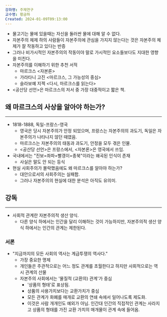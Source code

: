```yaml
---
강좌명: 주제연구
교수명: 황금하
Created: 2024-01-09T09:13:00
---
```

- 물고기는 물에 있을때는 자신을 둘러싼 물에 대해 알 수 없다.
- 자본주의 체제 하의 사람들이 자본주의에 관심을 가지지 않는다는 것은 자본주의 체제가 잘 작동하고 있다는 반증
- 그러나 비가시적인 자본주의의 작동이야 말로 가시적인 요소들보다도 지대한 영향을 미친다.
- 자본주의를 이해하기 위한 추천 서적
	- 마르크스 <자본론>
	- 가라타니 고진 <마르크스, 그 가능성의 중심>
	- 슬라보예 지젝 <다시, 마르크스를 읽는다>
- <공산당 선언>은 마르크스의 저서 중 가장 대중적이고 짧은 책.

## 왜 마르크스의 사상을 알아야 하는가?
---
- 1818-1888, 독일-프랑스-영국
	- 영국은 당시 자본주의가 안정 되었으며, 프랑스는 자본주의의 과도기, 독일은 자본주의가 나타나지 않던 때였음.
	- 마르크스는 자본주의의 태동과 과도기, 안정을 모두 겪은 인물.
	- <공산당 선언>은 프랑스에서, <자본론>은 영국에서 쓰임.
- 국내에서는 "진보=좌파=빨갱이=종북"이라는 왜곡된 인식이 존재
	- 사실은 말도 안 되는 등식
- 현실 사회주의가 몰락했음에도 왜 마르크스를 알아야 하는가?
	- 대안으로서의 사회주의는 실패함.
	- 그러나 자본주의의 현실에 대한 분석은 아직도 유의미.

## 강독
---
- 사회적 관계란 자본주의적 생산 양식.
	- 다른 양식 하에서는 인간을 달리 이해하는 것이 가능하지만, 자본주의적 생산 양식 하에서는 인간의 관계는 제한된다.
### 서론
- "지금까지의 모든 사회의 역사는 계급투쟁의 역사다."
	- 가장 중요한 명제
	- 개인들은 주관적으로는 어느 정도 관계를 초월한다고 하지만 사회적으로는 역시 관계의 산물
	- 자본주의 사회에서는 '물질적 (교환의) 관계'가 중심
		- '상품의 형태'로 표상됨.
		- 상품의 사용가치보다는 교환가치가 중심
		- 모든 관계가 화폐를 매개로 교환의 연쇄 속에서 일어나도록 제도화.
		- 이것은 사람 개개인도 예외가 아님. 인간대 인간의 직접적인 관계는 사라지고 상품의 형태를 가진 교환 가치의 매개물이 관계 속에 들어옴.